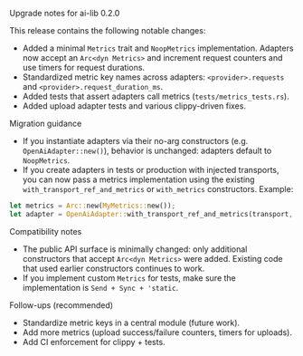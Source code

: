 Upgrade notes for ai-lib 0.2.0

This release contains the following notable changes:

- Added a minimal `Metrics` trait and `NoopMetrics` implementation. Adapters now accept an `Arc<dyn Metrics>` and increment request counters and use timers for request durations.
- Standardized metric key names across adapters: `<provider>.requests` and `<provider>.request_duration_ms`.
- Added tests that assert adapters call metrics (`tests/metrics_tests.rs`).
- Added upload adapter tests and various clippy-driven fixes.

Migration guidance

- If you instantiate adapters via their no-arg constructors (e.g. `OpenAiAdapter::new()`), behavior is unchanged: adapters default to `NoopMetrics`.
- If you create adapters in tests or production with injected transports, you can now pass a metrics implementation using the existing `with_transport_ref_and_metrics` or `with_metrics` constructors. Example:

```rust
let metrics = Arc::new(MyMetrics::new());
let adapter = OpenAiAdapter::with_transport_ref_and_metrics(transport, api_key, base_url, metrics)?;
```

Compatibility notes

- The public API surface is minimally changed: only additional constructors that accept `Arc<dyn Metrics>` were added. Existing code that used earlier constructors continues to work.
- If you implement custom `Metrics` for tests, make sure the implementation is `Send + Sync + 'static`.

Follow-ups (recommended)

- Standardize metric keys in a central module (future work).
- Add more metrics (upload success/failure counters, timers for uploads).
- Add CI enforcement for clippy + tests.

